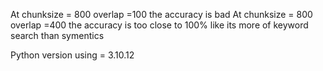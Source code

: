 At chunksize = 800 overlap =100 the accuracy is bad
At chunksize = 800 overlap =400 the accuracy is too close to 100% like its more of keyword search than symentics

Python version using = 3.10.12


